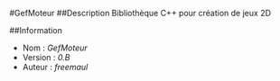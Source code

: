 #GefMoteur
##Description
Bibliothèque C++ pour création de jeux 2D

##Information
* Nom		: *GefMoteur*
* Version	: *0.B*
* Auteur	: *freemaul*



